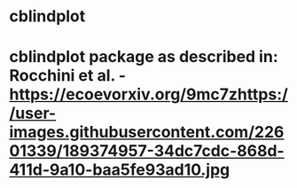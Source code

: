 # cblindplot

# cblindplot package as described in: Rocchini et al. - https://ecoevorxiv.org/9mc7zhttps://user-images.githubusercontent.com/22601339/189374957-34dc7cdc-868d-411d-9a10-baa5fe93ad10.jpg


